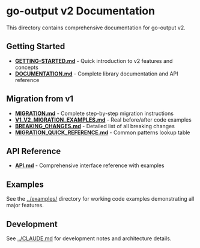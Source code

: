 # go-output v2 Documentation

This directory contains comprehensive documentation for go-output v2.

## Getting Started

- **[GETTING-STARTED.md](GETTING-STARTED.md)** - Quick introduction to v2 features and concepts
- **[DOCUMENTATION.md](DOCUMENTATION.md)** - Complete library documentation and API reference

## Migration from v1

- **[MIGRATION.md](MIGRATION.md)** - Complete step-by-step migration instructions
- **[V1_V2_MIGRATION_EXAMPLES.md](V1_V2_MIGRATION_EXAMPLES.md)** - Real before/after code examples
- **[BREAKING_CHANGES.md](BREAKING_CHANGES.md)** - Detailed list of all breaking changes
- **[MIGRATION_QUICK_REFERENCE.md](MIGRATION_QUICK_REFERENCE.md)** - Common patterns lookup table

## API Reference

- **[API.md](API.md)** - Comprehensive interface reference with examples

## Examples

See the [../examples/](../examples/) directory for working code examples demonstrating all major features.

## Development

See [../CLAUDE.md](../CLAUDE.md) for development notes and architecture details.